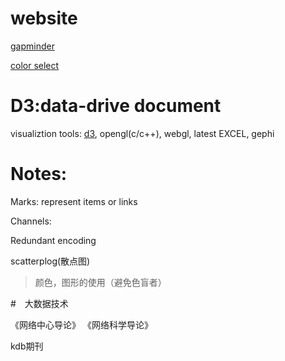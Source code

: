 # website
[gapminder](https://www.gapminder.org/)

[color select](http://colorbrewer2.org/)

# D3:data-drive document
visualiztion tools: [d3](d3js.org), opengl(c/c++), webgl, latest EXCEL, gephi

# Notes:

Marks: represent items or links

Channels:

Redundant encoding

scatterplog(散点图)

> 颜色，图形的使用（避免色盲者）


#　大数据技术

《网络中心导论》
《网络科学导论》

kdb期刊
